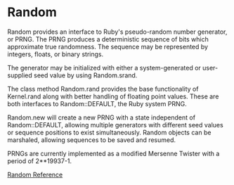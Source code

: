 # Random

Random provides an interface to Ruby's pseudo-random number generator, or
PRNG.  The PRNG produces a deterministic sequence of bits which approximate
true randomness. The sequence may be represented by integers, floats, or
binary strings.

The generator may be initialized with either a system-generated or
user-supplied seed value by using Random.srand.

The class method Random.rand provides the base functionality of Kernel.rand
along with better handling of floating point values. These are both interfaces
to Random::DEFAULT, the Ruby system PRNG.

Random.new will create a new PRNG with a state independent of Random::DEFAULT,
allowing multiple generators with different seed values or sequence positions
to exist simultaneously. Random objects can be marshaled, allowing sequences
to be saved and resumed.

PRNGs are currently implemented as a modified Mersenne Twister with a period
of 2**19937-1.

[Random Reference](https://ruby-doc.org/core-2.5.0/Random.html)
